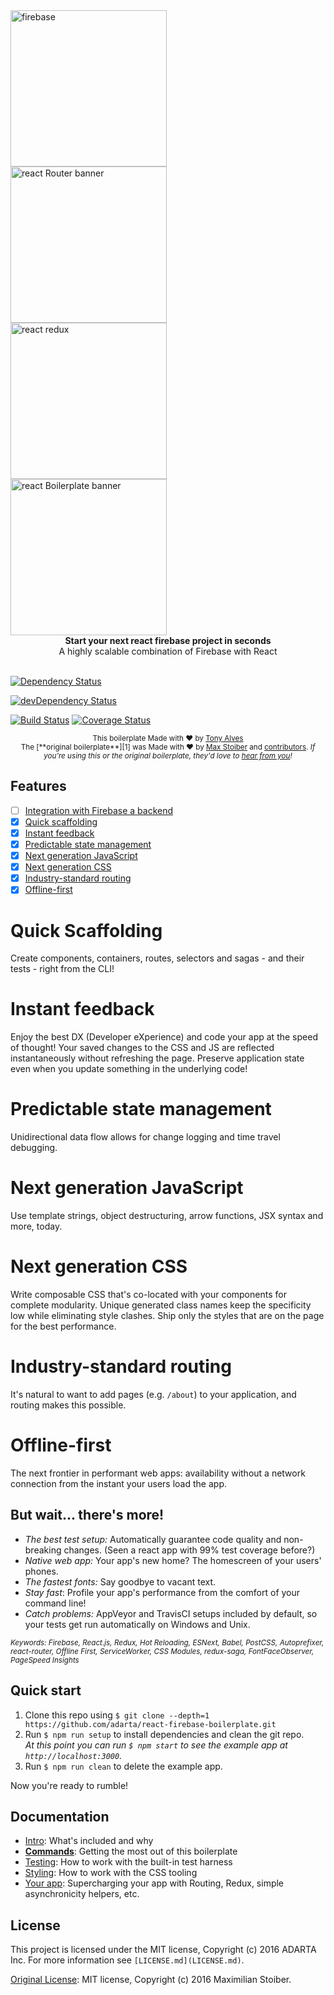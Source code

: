 <img width="250px" src="https://firebase.google.com/_static/35503dd6b7/images/firebase/lockup.png" alt="firebase" align="center" />

<br />
<img width="250px" src="https://raw.githubusercontent.com/reactjs/react-router/master/logo/horizontal.png" alt="react Router banner" align="center" />

<br />
<img width="250px" src="https://raw.githubusercontent.com/reactjs/redux/master/logo/logo-title-dark.png" alt="react redux" align="center" />

<br />
<img width="250px" src="https://raw.githubusercontent.com/mxstbr/react-boilerplate-brand/master/assets/logo.png" alt="react Boilerplate banner" align="center" />

<div align="center"><strong>Start your next react firebase project in seconds</strong></div>
<div align="center">A highly scalable combination of Firebase with React</div>

<br />

<!-- Dependency Status -->
[![Dependency Status](https://david-dm.org/adarta/react-firebase-boilerplate.svg)](https://david-dm.org/adarta/react-firebase-boilerplate)
<!-- devDependency Status -->
[![devDependency Status](https://david-dm.org/adarta/react-firebase-boilerplate/dev-status.svg)](https://david-dm.org/adarta/react-firebase-boilerplate#info=devDependencies)
<!-- Build Status -->
[![Build Status](https://travis-ci.org/ADARTA/react-firebase-boilerplate.svg?branch=master)](https://travis-ci.org/ADARTA/react-firebase-boilerplate)
[![Coverage Status](https://coveralls.io/repos/github/ADARTA/react-firebase-boilerplate/badge.svg?branch=master)](https://coveralls.io/github/ADARTA/react-firebase-boilerplate?branch=master)


<div align="center">
  <sub>This boilerplate Made with ❤︎ by <a href="https://twitter.com/talves">Tony Alves</a></sub><br /><sub>The [**original boilerplate**][1] was Made with ❤︎ by <a href="https://twitter.com/mxstbr">Max Stoiber</a> and <a href="https://github.com/mxstbr/react-boilerplate/graphs/contributors">contributors</a>. <i>If you're using this or the original boilerplate, they'd love to <a href="https://github.com/mxstbr/react-boilerplate/issues/115">hear from you</a>!</i></sub>
  </div>

## Features
- [ ] [Integration with Firebase a backend](#)
- [x] [Quick scaffolding](#quick-scaffolding)
- [x] [Instant feedback](#instant-feedback)
- [x] [Predictable state management](#predictable-state-management)
- [x] [Next generation JavaScript](#next-generation-javascript)
- [x] [Next generation CSS](#next-generation-css)
- [x] [Industry-standard routing](#industry-standard-routing)
- [x] [Offline-first](#offline-first)

# Quick Scaffolding

Create components, containers, routes, selectors and sagas - and their tests - right from the CLI!

# Instant feedback

Enjoy the best DX (Developer eXperience) and code your app at the speed of thought! Your saved changes to the CSS and JS are reflected instantaneously without refreshing the page. Preserve application state even when you update something in the underlying code!

# Predictable state management

Unidirectional data flow allows for change logging and time travel debugging.

# Next generation JavaScript

Use template strings, object destructuring, arrow functions, JSX syntax and more, today.

# Next generation CSS

Write composable CSS that's co-located with your components for complete modularity. Unique generated class names keep the specificity low while eliminating style clashes. Ship only the styles that are on the page for the best performance.

# Industry-standard routing

It's natural to want to add pages (e.g. `/about`) to your application, and routing makes this possible.

# Offline-first

The next frontier in performant web apps: availability without a network connection from the instant your users load the app.

## But wait... there's more!

  - *The best test setup:* Automatically guarantee code quality and non-breaking
    changes. (Seen a react app with 99% test coverage before?)
  - *Native web app:* Your app's new home? The homescreen of your users' phones.
  - *The fastest fonts:* Say goodbye to vacant text.
  - *Stay fast*: Profile your app's performance from the comfort of your command
    line!
  - *Catch problems:* AppVeyor and TravisCI setups included by default, so your
    tests get run automatically on Windows and Unix.

<sub><i>Keywords: Firebase, React.js, Redux, Hot Reloading, ESNext, Babel, PostCSS, Autoprefixer, react-router, Offline First, ServiceWorker, CSS Modules, redux-saga, FontFaceObserver, PageSpeed Insights</i></sub>

## Quick start

1. Clone this repo using `$ git clone --depth=1 https://github.com/adarta/react-firebase-boilerplate.git`
1. Run `$ npm run setup` to install dependencies and clean the git repo.<br />
   *At this point you can run `$ npm start` to see the example app at `http://localhost:3000`.*
1. Run `$ npm run clean` to delete the example app.

Now you're ready to rumble!

## Documentation

- [Intro](docs/general): What's included and why
- [**Commands**](docs/general/commands.md): Getting the most out of this boilerplate
- [Testing](docs/testing): How to work with the built-in test harness
- [Styling](docs/css): How to work with the CSS tooling
- [Your app](docs/js): Supercharging your app with Routing, Redux, simple
  asynchronicity helpers, etc.

## License

This project is licensed under the MIT license, Copyright (c) 2016 ADARTA Inc. For more information see `[LICENSE.md](LICENSE.md)`.

[Original License](https://github.com/mxstbr/react-boilerplate/blob/master/LICENSE.md): MIT license, Copyright (c) 2016 Maximilian Stoiber.

[1]: https://github.com/mxstbr/react-boilerplate/
